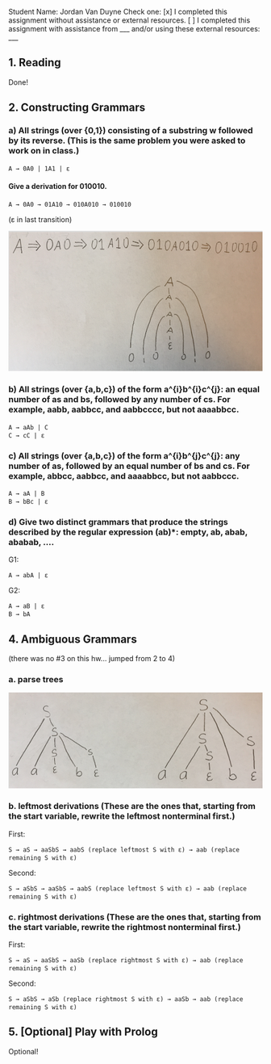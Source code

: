 Student Name: Jordan Van Duyne
Check one:
[x] I completed this assignment without assistance or external resources.
[ ] I completed this assignment with assistance from ___
   and/or using these external resources: ___


## 1. Reading

Done!

## 2. Constructing Grammars

### a) All strings (over {0,1}) consisting of a substring w followed by its reverse. (This is the same problem you were asked to work on in class.)

```
A → 0A0 | 1A1 | ε
```

#### Give a derivation for 010010.

```
A → 0A0 → 01A10 → 010A010 → 010010
```
(ε in last transition)

![1a derivation](images/1a.png)

### b) All strings (over {a,b,c}) of the form a^{i}b^{i}c^{j}: an equal number of as and bs, followed by any number of cs. For example, aabb, aabbcc, and aabbcccc, but not aaaabbcc.

```
A → aAb | C
C → cC | ε
```

### c) All strings (over {a,b,c}) of the form a^{i}b^{j}c^{j}: any number of as, followed by an equal number of bs and cs. For example, abbcc, aabbcc, and aaaabbcc, but not aabbccc.


```
A → aA | B
B → bBc | ε
```

### d) Give two distinct grammars that produce the strings described by the regular expression (ab)\*: empty, ab, abab, ababab, ….

G1:

```
A → abA | ε
```

G2:

```
A → aB | ε
B → bA
```

## 4. Ambiguous Grammars
(there was no #3 on this hw... jumped from 2 to 4)

### a. parse trees
![4a two parse trees](images/4a.png)

### b. leftmost derivations (These are the ones that, starting from the start variable, rewrite the leftmost nonterminal first.)

First:

```
S → aS → aaSbS → aabS (replace leftmost S with ε) → aab (replace remaining S with ε)
```

Second:

```
S → aSbS → aaSbS → aabS (replace leftmost S with ε) → aab (replace remaining S with ε)
```

### c. rightmost derivations (These are the ones that, starting from the start variable, rewrite the rightmost nonterminal first.)

First:

```
S → aS → aaSbS → aaSb (replace rightmost S with ε) → aab (replace remaining S with ε)
```

Second:

```
S → aSbS → aSb (replace rightmost S with ε) → aaSb → aab (replace remaining S with ε)
```

## 5. [Optional] Play with Prolog

Optional!

